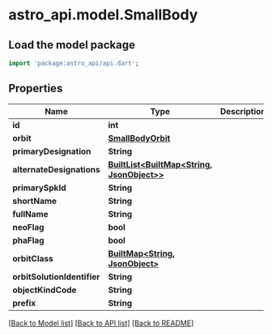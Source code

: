 # astro_api.model.SmallBody

## Load the model package
```dart
import 'package:astro_api/api.dart';
```

## Properties
Name | Type | Description | Notes
------------ | ------------- | ------------- | -------------
**id** | **int** |  | 
**orbit** | [**SmallBodyOrbit**](SmallBodyOrbit.md) |  | 
**primaryDesignation** | **String** |  | 
**alternateDesignations** | [**BuiltList&lt;BuiltMap&lt;String, JsonObject&gt;&gt;**](BuiltMap.md) |  | [optional] 
**primarySpkId** | **String** |  | [optional] 
**shortName** | **String** |  | [optional] 
**fullName** | **String** |  | [optional] 
**neoFlag** | **bool** |  | [optional] 
**phaFlag** | **bool** |  | [optional] 
**orbitClass** | [**BuiltMap&lt;String, JsonObject&gt;**](JsonObject.md) |  | 
**orbitSolutionIdentifier** | **String** |  | [optional] 
**objectKindCode** | **String** |  | [optional] 
**prefix** | **String** |  | [optional] 

[[Back to Model list]](../README.md#documentation-for-models) [[Back to API list]](../README.md#documentation-for-api-endpoints) [[Back to README]](../README.md)


